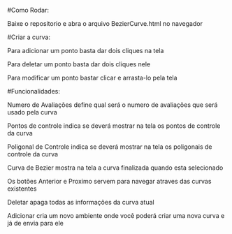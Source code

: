 #Como Rodar:

Baixe o repositorio e abra o arquivo BezierCurve.html no navegador

#Criar a curva:

Para adicionar um ponto basta dar dois cliques na tela

Para deletar um ponto basta dar dois cliques nele

Para modificar um ponto bastar clicar e arrasta-lo pela tela

#Funcionalidades:

Numero de Avaliações define qual será o numero de avaliações que será usado pela curva 

Pontos de controle indica se deverá mostrar na tela os pontos de controle da curva

Poligonal de Controle indica se deverá mostrar na tela os poligonais de controle da curva

Curva de Bezier mostra na tela a curva finalizada quando esta selecionado

Os botões Anterior e Proximo servem para navegar atraves das curvas existentes

Deletar apaga todas as informações da curva atual

Adicionar cria um novo ambiente onde você poderá criar uma nova curva e já de envia para ele
